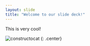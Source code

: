 ```yaml
---
layout: slide
title: "Welcome to our slide deck!"
---
```


 This is very cool!

![constructocat](https://octodex.github.com/images/constructocat2.jpg)
{: .center}

